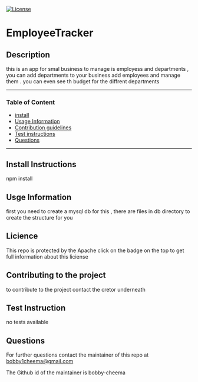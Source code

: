  [![License](https://img.shields.io/badge/License-Apache_2.0-blue.svg)](https://opensource.org/licenses/Apache-2.0)   
# EmployeeTracker

##  Description 
this is an app for smal business to manage is employess and departments , you can add departments to your business add employees and manage them . you can even see th budget for the diffrent departments  

---
###  Table of Content 
 * [install](#Install-Instructions)
 * [Usage Information](#Usage-Information)
 * [Contribution guidelines](#Contributing-to-the-project)
 * [Test instructions](#Test-Instruction)
 * [Questions](#Questions)
---
## Install Instructions
npm install

## Usge Information 

first you need to create a mysql db for this , there are files in db directory to create the structure for you 

## Licience 

This repo is protected by the Apache click on the badge on the top to get full information about this liciense 


## Contributing to the project 

to contribute to the project contact the cretor underneath 


## Test Instruction 

no tests available 

## Questions 

For further questions contact the maintainer of this repo at  bobby1cheema@gmail.com 

The Github id of the maintainer is bobby-cheema




